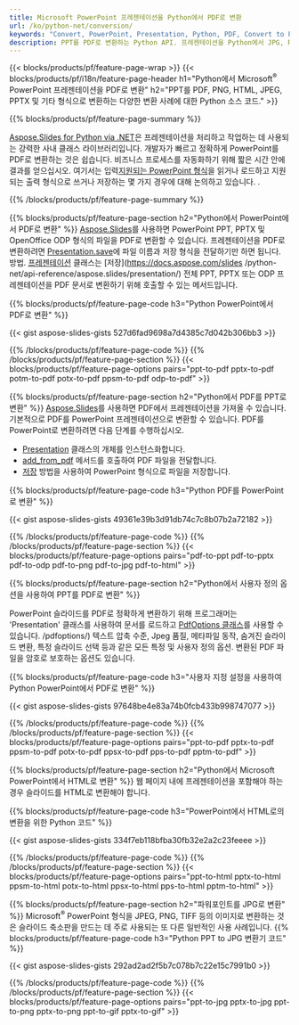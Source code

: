 ```yaml
---
title: Microsoft PowerPoint 프레젠테이션을 Python에서 PDF로 변환
url: /ko/python-net/conversion/
keywords: "Convert, PowerPoint, Presentation, Python, PDF, Convert to PDF, PPT to PDF"
description: PPT를 PDF로 변환하는 Python API. 프레젠테이션을 Python에서 JPG, PNG 및 기타 형식으로 변환합니다.
---
```


{{< blocks/products/pf/feature-page-wrap >}}
{{< blocks/products/pf/i18n/feature-page-header h1="Python에서 Microsoft<sup>®</sup> PowerPoint 프레젠테이션을 PDF로 변환" h2="PPT를 PDF, PNG, HTML, JPEG, PPTX 및 기타 형식으로 변환하는 다양한 변환 사례에 대한 Python 소스 코드." >}}

{{% blocks/products/pf/feature-page-summary %}}

[Aspose.Slides for Python via .NET](https://products.aspose.com/slides/ko/python-net/)은 프레젠테이션을 처리하고 작업하는 데 사용되는 강력한 사내 클래스 라이브러리입니다. 개발자가 빠르고 정확하게 PowerPoint를 PDF로 변환하는 것은 쉽습니다. 비즈니스 프로세스를 자동화하기 위해 짧은 시간 안에 결과를 얻으십시오. 여기서는 입력[지원되는 PowerPoint 형식](https://docs.aspose.com/slides/python-net/supported-file-formats/)을 읽거나 로드하고 지원되는 출력 형식으로 쓰거나 저장하는 몇 가지 경우에 대해 논의하고 있습니다. . 

{{% /blocks/products/pf/feature-page-summary  %}}

{{% blocks/products/pf/feature-page-section  h2="Python에서 PowerPoint에서 PDF로 변환" %}}
[Aspose.Slides](https://products.aspose.com/slides/ko/python-net/)를 사용하면 PowerPoint PPT, PPTX 및 OpenOffice ODP 형식의 파일을 PDF로 변환할 수 있습니다. 프레젠테이션을 PDF로 변환하려면 [Presentation.save](https://docs.aspose.com/slides/python-net/api-reference/aspose.slides/presentation/)에 파일 이름과 저장 형식을 전달하기만 하면 됩니다. 방법. [프레젠테이션](https://docs.aspose.com/slides/python-net/api-reference/aspose.slides/presentation/) 클래스는 [저장](https://docs.aspose.com/slides /python-net/api-reference/aspose.slides/presentation/) 전체 PPT, PPTX 또는 ODP 프레젠테이션을 PDF 문서로 변환하기 위해 호출할 수 있는 메서드입니다.

{{% blocks/products/pf/feature-page-code h3="Python PowerPoint에서 PDF로 변환" %}}

{{< gist aspose-slides-gists 527d6fad9698a7d4385c7d042b306bb3 >}}

{{% /blocks/products/pf/feature-page-code  %}}
{{% /blocks/products/pf/feature-page-section %}}
{{< blocks/products/pf/feature-page-options pairs="ppt-to-pdf pptx-to-pdf potm-to-pdf potx-to-pdf ppsm-to-pdf odp-to-pdf" >}}

{{% blocks/products/pf/feature-page-section  h2="Python에서 PDF를 PPT로 변환" %}}
[Aspose.Slides](https://products.aspose.com/slides/ko/python-net/)를 사용하면 PDF에서 프레젠테이션을 가져올 수 있습니다. 기본적으로 PDF를 PowerPoint 프레젠테이션으로 변환할 수 있습니다. PDF를 PowerPoint로 변환하려면 다음 단계를 수행하십시오.
- [Presentation](https://docs.aspose.com/slides/python-net/api-reference/aspose.slides/presentation/) 클래스의 개체를 인스턴스화합니다.
- [add_from_pdf](https://docs.aspose.com/slides/python-net/api-reference/aspose.slides/slidecollection/) 메서드를 호출하여 PDF 파일을 전달합니다.
- [저장](https://docs.aspose.com/slides/python-net/api-reference/aspose.slides/presentation/) 방법을 사용하여 PowerPoint 형식으로 파일을 저장합니다.

{{% blocks/products/pf/feature-page-code h3="Python PDF를 PowerPoint로 변환" %}}

{{< gist aspose-slides-gists 49361e39b3d91db74c7c8b07b2a72182 >}}

{{% /blocks/products/pf/feature-page-code  %}}
{{% /blocks/products/pf/feature-page-section %}}
{{< blocks/products/pf/feature-page-options pairs="pdf-to-ppt pdf-to-pptx pdf-to-odp pdf-to-png pdf-to-jpg pdf-to-html" >}}

{{% blocks/products/pf/feature-page-section  h2="Python에서 사용자 정의 옵션을 사용하여 PPT를 PDF로 변환" %}}

PowerPoint 슬라이드를 PDF로 정확하게 변환하기 위해 프로그래머는 'Presentation' 클래스를 사용하여 문서를 로드하고 [PdfOptions 클래스](https://docs.aspose.com/slides/python-net/api-reference/aspose.slides.export)를 사용할 수 있습니다. /pdfoptions/) 텍스트 압축 수준, Jpeg 품질, 메타파일 동작, 숨겨진 슬라이드 변환, 특정 슬라이드 선택 등과 같은 모든 특정 및 사용자 정의 옵션. 변환된 PDF 파일을 암호로 보호하는 옵션도 있습니다.

{{% blocks/products/pf/feature-page-code h3="사용자 지정 설정을 사용하여 Python PowerPoint에서 PDF로 변환" %}}

{{< gist aspose-slides-gists 97648be4e83a74b0fcb433b998747077 >}}

{{% /blocks/products/pf/feature-page-code  %}}
{{% /blocks/products/pf/feature-page-section %}}
{{< blocks/products/pf/feature-page-options pairs="ppt-to-pdf pptx-to-pdf ppsm-to-pdf potx-to-pdf ppsx-to-pdf pps-to-pdf pptm-to-pdf" >}}

{{% blocks/products/pf/feature-page-section  h2="Python에서 Microsoft PowerPoint에서 HTML로 변환" %}}
웹 페이지 내에 프레젠테이션을 포함해야 하는 경우 슬라이드를 HTML로 변환해야 합니다.

{{% blocks/products/pf/feature-page-code h3="PowerPoint에서 HTML로의 변환을 위한 Python 코드" %}}

{{< gist aspose-slides-gists 334f7eb118bfba30fb32e2a2c23feeee >}}

{{% /blocks/products/pf/feature-page-code %}}
{{% /blocks/products/pf/feature-page-section %}}
{{< blocks/products/pf/feature-page-options pairs="ppt-to-html pptx-to-html ppsm-to-html potx-to-html ppsx-to-html pps-to-html pptm-to-html" >}}

{{% blocks/products/pf/feature-page-section  h2="파워포인트를 JPG로 변환" %}}
Microsoft<sup>®</sup> PowerPoint 형식을 JPEG, PNG, TIFF 등의 이미지로 변환하는 것은 슬라이드 축소판을 만드는 데 주로 사용되는 또 다른 일반적인 사용 사례입니다. 
{{% blocks/products/pf/feature-page-code h3="Python PPT to JPG 변환기 코드" %}}

{{< gist aspose-slides-gists 292ad2ad2f5b7c078b7c22e15c7991b0 >}}

{{% /blocks/products/pf/feature-page-code %}}
{{% /blocks/products/pf/feature-page-section %}}
{{< blocks/products/pf/feature-page-options pairs="ppt-to-jpg pptx-to-jpg ppt-to-png pptx-to-png ppt-to-gif pptx-to-gif" >}}